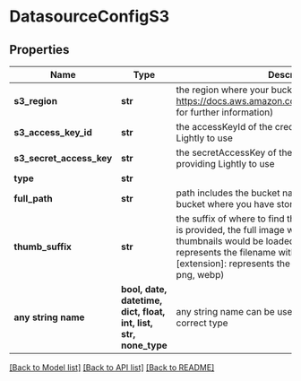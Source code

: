 # DatasourceConfigS3


## Properties
Name | Type | Description | Notes
------------ | ------------- | ------------- | -------------
**s3_region** | **str** | the region where your bucket is located (see https://docs.aws.amazon.com/general/latest/gr/s3.html for further information) | 
**s3_access_key_id** | **str** | the accessKeyId of the credential you are providing Lightly to use | 
**s3_secret_access_key** | **str** | the secretAccessKey of the credential you are providing Lightly to use | 
**type** | **str** |  | 
**full_path** | **str** | path includes the bucket name and the path within the bucket where you have stored your information | 
**thumb_suffix** | **str** | the suffix of where to find the thumbnail image. If none is provided, the full image will be loaded where thumbnails would be loaded otherwise. - [filename]: represents the filename without the extension - [extension]: represents the files extension (e.g jpg, png, webp)  | [optional] 
**any string name** | **bool, date, datetime, dict, float, int, list, str, none_type** | any string name can be used but the value must be the correct type | [optional]

[[Back to Model list]](../README.md#documentation-for-models) [[Back to API list]](../README.md#documentation-for-api-endpoints) [[Back to README]](../README.md)


